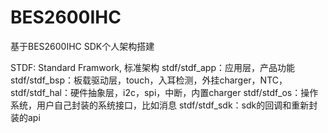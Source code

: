 # BES2600IHC
基于BES2600IHC SDK个人架构搭建

STDF: Standard Framwork, 标准架构
stdf/stdf_app：应用层，产品功能
stdf/stdf_bsp：板载驱动层，touch，入耳检测，外挂charger，NTC，
stdf/stdf_hal：硬件抽象层，i2c，spi，中断，内置charger
stdf/stdf_os：操作系统，用户自己封装的系统接口，比如消息
stdf/stdf_sdk：sdk的回调和重新封装的api
